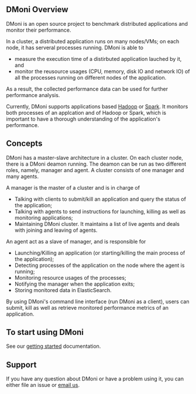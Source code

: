 ## DMoni Overview

DMoni is an open source project to benchmark distributed applications and monitor
their performance.

In a cluster, a distributed application runs on many nodes/VMs; on each
node, it has serveral processes running. DMoni is able to
* measure the execution time of a distirbuted application lauched by it, and 
* monitor the reusource usages (CPU, memory, disk IO and network IO) of all the
processes running on different nodes of the application.

As a result, the collected performance data can be used for further performance analysis.

Currently, DMoni supports applications based
[Hadoop](http://hadoop.apache.org/) or [Spark](https://spark.apache.org/). It
monitors both processes of an applcation and of Hadoop or Spark, which is
important to have a thorough understanding of the application's performance.

## Concepts

DMoni has a master-slave architecture in a cluster. On each cluster node, there 
is a DMoni deamon running. The deamon can be run as two different roles, namely,
manager and agent. A cluster consists of one manager and many agents.

A manager is the master of a cluster and is in charge of
* Talking with clients to submit/kill an application and query the status of the application;
* Talking with agents to send instructions for launching, killing as well as monitoring applications;
* Maintaining DMoni cluster. It maintains a list of live agents and deals with joining
and leaving of agents.

An agent act as a slave of manager, and is responsible for
* Launching/Killing an application (or starting/killing the main process of the application);
* Detecting processes of the application on the node where the agent is running;
* Monitoring resource usages of the processes;
* Notifying the manager when the application exits;
* Storing monitored data in ElasticSearch.

By using DMoni's command line interface (run DMoni as a client), users can submit,
kill as well as retrieve monitored performance metrics of an application.

## To start using DMoni

See our [getting started](/docs/getting_started.md) documentation.

## Support

If you have any question about DMoni or have a problem using it, you can either file
an issue or [email us](mailto:ems_poc@nist.gov).
